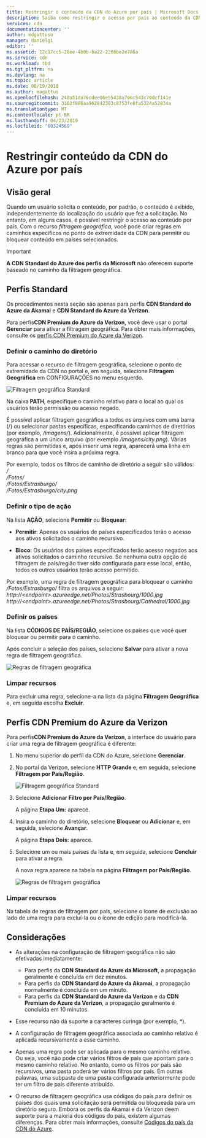 ```yaml
---
title: Restringir o conteúdo da CDN do Azure por país | Microsoft Docs
description: Saiba como restringir o acesso por país ao conteúdo da CDN do Azure usando o recurso de filtragem geográfica.
services: cdn
documentationcenter: ''
author: mdgattuso
manager: danielgi
editor: ''
ms.assetid: 12c17cc5-28ee-4b0b-ba22-2266be2e786a
ms.service: cdn
ms.workload: tbd
ms.tgt_pltfrm: na
ms.devlang: na
ms.topic: article
ms.date: 06/19/2018
ms.author: magattus
ms.openlocfilehash: 248a51da76cdee06e55438a706c543c70dcf141e
ms.sourcegitcommit: 3102f886aa962842303c8753fe8fa5324a52834a
ms.translationtype: MT
ms.contentlocale: pt-BR
ms.lasthandoff: 04/23/2019
ms.locfileid: "60324569"
---
```

# <a name="restrict-azure-cdn-content-by-country"></a>Restringir conteúdo da CDN do Azure por país

## <a name="overview"></a>Visão geral
Quando um usuário solicita o conteúdo, por padrão, o conteúdo é exibido, independentemente da localização do usuário que fez a solicitação. No entanto, em alguns casos, é possível restringir o acesso ao conteúdo por país. Com o recurso *filtragem geográfica*, você pode criar regras em caminhos específicos no ponto de extremidade da CDN para permitir ou bloquear conteúdo em países selecionados.

> [!IMPORTANT]
> **A CDN Standard do Azure dos perfis da Microsoft** não oferecem suporte baseado no caminho da filtragem geográfica.
> 

## <a name="standard-profiles"></a>Perfis Standard
Os procedimentos nesta seção são apenas para perfis **CDN Standard do Azure da Akamai** e **CDN Standard do Azure da Verizon**. 

Para perfis**CDN Premium do Azure da Verizon**, você deve usar o portal **Gerenciar** para ativar a filtragem geográfica. Para obter mais informações, consulte os [perfis CDN Premium do Azure da Verizon](#azure-cdn-premium-from-verizon-profiles).

### <a name="define-the-directory-path"></a>Definir o caminho do diretório
Para acessar o recurso de filtragem geográfica, selecione o ponto de extremidade da CDN no portal e, em seguida, selecione **Filtragem Geográfica** em CONFIGURAÇÕES no menu esquerdo. 

![Filtragem geográfica Standard](./media/cdn-filtering/cdn-geo-filtering-standard.png)

Na caixa **PATH**, especifique o caminho relativo para o local ao qual os usuários terão permissão ou acesso negado. 

É possível aplicar filtragem geográfica a todos os arquivos com uma barra (/) ou selecionar pastas específicas, especificando caminhos de diretórios (por exemplo, */imagens/*). Adicionalmente, é possível aplicar filtragem geográfica a um único arquivo (por exemplo */imagens/city.png*). Várias regras são permitidas e, após inserir uma regra, aparecerá uma linha em branco para que você insira a próxima regra.

Por exemplo, todos os filtros de caminho de diretório a seguir são válidos:   
*/*                                 
*/Fotos/*     
*/Fotos/Estrasburgo/*     
*/Fotos/Estrasburgo/city.png*

### <a name="define-the-type-of-action"></a>Definir o tipo de ação

Na lista **AÇÃO**, selecione **Permitir** ou **Bloquear**: 

- **Permitir**: Apenas os usuários de países especificados terão o acesso aos ativos solicitados o caminho recursivo.

- **Bloco**: Os usuários dos países especificados terão acesso negados aos ativos solicitados o caminho recursivo. Se nenhuma outra opção de filtragem de país/região tiver sido configurada para esse local, então, todos os outros usuários terão acesso permitido.

Por exemplo, uma regra de filtragem geográfica para bloquear o caminho */Fotos/Estrasburgo/* filtra os arquivos a seguir:     
*http:\//\<endpoint>.azureedge.net/Photos/Strasbourg/1000.jpg*
*http:\//\<endpoint>.azureedge.net/Photos/Strasbourg/Cathedral/1000.jpg*

### <a name="define-the-countries"></a>Definir os países
Na lista **CÓDIGOS DE PAÍS/REGIÃO**, selecione os países que você quer bloquear ou permitir para o caminho. 

Após concluir a seleção dos países, selecione **Salvar** para ativar a nova regra de filtragem geográfica. 

![Regras de filtragem geográfica](./media/cdn-filtering/cdn-geo-filtering-rules.png)

### <a name="clean-up-resources"></a>Limpar recursos
Para excluir uma regra, selecione-a na lista da página **Filtragem Geográfica** e, em seguida escolha **Excluir**.

## <a name="azure-cdn-premium-from-verizon-profiles"></a>Perfis CDN Premium do Azure da Verizon
Para perfis**CDN Premium do Azure da Verizon**, a interface do usuário para criar uma regra de filtragem geográfica é diferente:

1. No menu superior do perfil da CDN do Azure, selecione **Gerenciar**.

2. No portal da Verizon, selecione **HTTP Grande** e, em seguida, selecione **Filtragem por País/Região**.

    ![Filtragem geográfica Standard](./media/cdn-filtering/cdn-geo-filtering-premium.png)

3. Selecione **Adicionar Filtro por País/Região**.

    A página **Etapa Um:** aparece.

4. Insira o caminho do diretório, selecione **Bloquear** ou **Adicionar** e, em seguida, selecione **Avançar**.

    A página **Etapa Dois:** aparece. 

5. Selecione um ou mais países da lista e, em seguida, selecione **Concluir** para ativar a regra. 
    
    A nova regra aparece na tabela na página **Filtragem por País/Região**.

    ![Regras de filtragem geográfica](./media/cdn-filtering/cdn-geo-filtering-premium-rules.png)

### <a name="clean-up-resources"></a>Limpar recursos
Na tabela de regras de filtragem por país, selecione o ícone de exclusão ao lado de uma regra para excluí-la ou o ícone de edição para modificá-la.

## <a name="considerations"></a>Considerações
* As alterações na configuração de filtragem geográfica não são efetivadas imediatamente:
   * Para perfis da **CDN Standard do Azure da Microsoft**, a propagação geralmente é concluída em dez minutos. 
   * Para perfis da **CDN Standard do Azure da Akamai**, a propagação normalmente é concluída em um minuto. 
   * Para perfis da **CDN Standard do Azure da Verizon** e da **CDN Premium do Azure da Verizon**, a propagação geralmente é concluída em 10 minutos. 
 
* Esse recurso não dá suporte a caracteres curinga (por exemplo, *).

* A configuração de filtragem geográfica associada ao caminho relativo é aplicada recursivamente a esse caminho.

* Apenas uma regra pode ser aplicada para o mesmo caminho relativo. Ou seja, você não pode criar vários filtros de país que apontam para o mesmo caminho relativo. No entanto, como os filtros por país são recursivos, uma pasta poderá ter vários filtros por país. Em outras palavras, uma subpasta de uma pasta configurada anteriormente pode ter um filtro de país diferente atribuído.

* O recurso de filtragem geográfica usa códigos do país para definir os países dos quais uma solicitação será permitida ou bloqueada para um diretório seguro. Embora os perfis da Akamai e da Verizon deem suporte para a maioria dos códigos do país, existem algumas diferenças. Para obter mais informações, consulte [Códigos do país da CDN do Azure](/previous-versions/azure/mt761717(v=azure.100)). 

